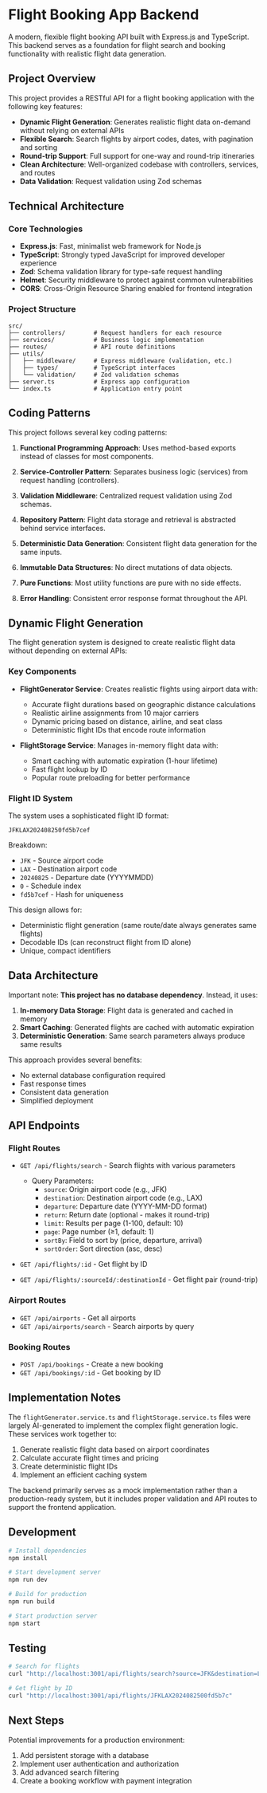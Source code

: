 # Flight Booking App Backend

A modern, flexible flight booking API built with Express.js and TypeScript. This backend serves as a foundation for flight search and booking functionality with realistic flight data generation.

## Project Overview

This project provides a RESTful API for a flight booking application with the following key features:

- **Dynamic Flight Generation**: Generates realistic flight data on-demand without relying on external APIs
- **Flexible Search**: Search flights by airport codes, dates, with pagination and sorting
- **Round-trip Support**: Full support for one-way and round-trip itineraries
- **Clean Architecture**: Well-organized codebase with controllers, services, and routes
- **Data Validation**: Request validation using Zod schemas

## Technical Architecture

### Core Technologies

- **Express.js**: Fast, minimalist web framework for Node.js
- **TypeScript**: Strongly typed JavaScript for improved developer experience
- **Zod**: Schema validation library for type-safe request handling
- **Helmet**: Security middleware to protect against common vulnerabilities
- **CORS**: Cross-Origin Resource Sharing enabled for frontend integration

### Project Structure

```
src/
├── controllers/        # Request handlers for each resource
├── services/           # Business logic implementation
├── routes/             # API route definitions
├── utils/
│   ├── middleware/     # Express middleware (validation, etc.)
│   ├── types/          # TypeScript interfaces
│   └── validation/     # Zod validation schemas
├── server.ts           # Express app configuration
└── index.ts            # Application entry point
```

## Coding Patterns

This project follows several key coding patterns:

1. **Functional Programming Approach**: Uses method-based exports instead of classes for most components.

2. **Service-Controller Pattern**: Separates business logic (services) from request handling (controllers).

3. **Validation Middleware**: Centralized request validation using Zod schemas.

4. **Repository Pattern**: Flight data storage and retrieval is abstracted behind service interfaces.

5. **Deterministic Data Generation**: Consistent flight data generation for the same inputs.

6. **Immutable Data Structures**: No direct mutations of data objects.

7. **Pure Functions**: Most utility functions are pure with no side effects.

8. **Error Handling**: Consistent error response format throughout the API.

## Dynamic Flight Generation

The flight generation system is designed to create realistic flight data without depending on external APIs:

### Key Components

- **FlightGenerator Service**: Creates realistic flights using airport data with:
  - Accurate flight durations based on geographic distance calculations
  - Realistic airline assignments from 10 major carriers
  - Dynamic pricing based on distance, airline, and seat class
  - Deterministic flight IDs that encode route information

- **FlightStorage Service**: Manages in-memory flight data with:
  - Smart caching with automatic expiration (1-hour lifetime)
  - Fast flight lookup by ID
  - Popular route preloading for better performance

### Flight ID System

The system uses a sophisticated flight ID format:
```
JFKLAX202408250fd5b7cef
```

Breakdown:
- `JFK` - Source airport code
- `LAX` - Destination airport code
- `20240825` - Departure date (YYYYMMDD)
- `0` - Schedule index
- `fd5b7cef` - Hash for uniqueness

This design allows for:
- Deterministic flight generation (same route/date always generates same flights)
- Decodable IDs (can reconstruct flight from ID alone)
- Unique, compact identifiers

## Data Architecture

Important note: **This project has no database dependency**. Instead, it uses:

1. **In-memory Data Storage**: Flight data is generated and cached in memory
2. **Smart Caching**: Generated flights are cached with automatic expiration
3. **Deterministic Generation**: Same search parameters always produce same results

This approach provides several benefits:
- No external database configuration required
- Fast response times
- Consistent data generation
- Simplified deployment

## API Endpoints

### Flight Routes

- `GET /api/flights/search` - Search flights with various parameters
  - Query Parameters:
    - `source`: Origin airport code (e.g., JFK)
    - `destination`: Destination airport code (e.g., LAX)
    - `departure`: Departure date (YYYY-MM-DD format)
    - `return`: Return date (optional - makes it round-trip)
    - `limit`: Results per page (1-100, default: 10)
    - `page`: Page number (≥1, default: 1)
    - `sortBy`: Field to sort by (price, departure, arrival)
    - `sortOrder`: Sort direction (asc, desc)

- `GET /api/flights/:id` - Get flight by ID
- `GET /api/flights/:sourceId/:destinationId` - Get flight pair (round-trip)

### Airport Routes

- `GET /api/airports` - Get all airports
- `GET /api/airports/search` - Search airports by query

### Booking Routes

- `POST /api/bookings` - Create a new booking
- `GET /api/bookings/:id` - Get booking by ID

## Implementation Notes

The `flightGenerator.service.ts` and `flightStorage.service.ts` files were largely AI-generated to implement the complex flight generation logic. These services work together to:

1. Generate realistic flight data based on airport coordinates
2. Calculate accurate flight times and pricing
3. Create deterministic flight IDs
4. Implement an efficient caching system

The backend primarily serves as a mock implementation rather than a production-ready system, but it includes proper validation and API routes to support the frontend application.

## Development

```bash
# Install dependencies
npm install

# Start development server
npm run dev

# Build for production
npm run build

# Start production server
npm start
```

## Testing

```bash
# Search for flights
curl "http://localhost:3001/api/flights/search?source=JFK&destination=LAX&departure=2024-08-25"

# Get flight by ID
curl "http://localhost:3001/api/flights/JFKLAX2024082500fd5b7c"
```

## Next Steps

Potential improvements for a production environment:
1. Add persistent storage with a database
2. Implement user authentication and authorization
3. Add advanced search filtering
4. Create a booking workflow with payment integration
